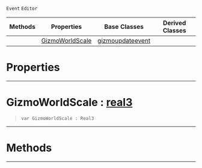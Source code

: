  `Event` `Editor`



|Methods|Properties|Base Classes|Derived Classes|
|---|---|---|---|
| |[ GizmoWorldScale](scalegizmoupdateevent.md#gizmoworldscale-zilch-eng)|[gizmoupdateevent](gizmoupdateevent.md)| |


 #  Properties


---  
 #  GizmoWorldScale : [real3](../nada_base_types/real3.md)

> 
> ``` lang=cpp, name=Nada
> var GizmoWorldScale : Real3


---  
 #  Methods


---  
 

 
